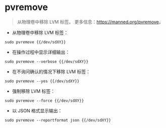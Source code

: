 # pvremove

> 从物理卷中移除 LVM 标签。
> 更多信息：<https://manned.org/pvremove>。

- 从物理卷中移除 LVM 标签：

`sudo pvremove {{/dev/sdXY}}`

- 在操作过程中显示详细输出：

`sudo pvremove --verbose {{/dev/sdXY}}`

- 在不询问确认的情况下移除 LVM 标签：

`sudo pvremove --yes {{/dev/sdXY}}`

- 强制移除 LVM 标签：

`sudo pvremove --force {{/dev/sdXY}}`

- 以 JSON 格式显示输出：

`sudo pvremove --reportformat json {{/dev/sdXY}}`